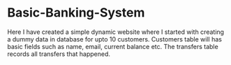 # Basic-Banking-System
Here I have created a simple dynamic website where I started with creating a dummy data in database for upto 10 customers. Customers table will has basic fields such as name, email, current balance etc. The transfers table records all transfers that happened.
